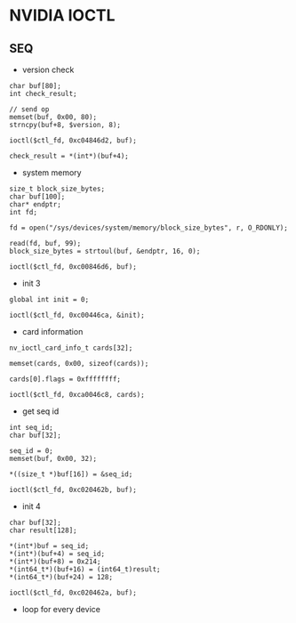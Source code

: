 # NVIDIA IOCTL

## SEQ

+ version check

```
char buf[80];
int check_result;

// send op
memset(buf, 0x00, 80);
strncpy(buf+8, $version, 8);

ioctl($ctl_fd, 0xc04846d2, buf);

check_result = *(int*)(buf+4);
```

+ system memory

```
size_t block_size_bytes;
char buf[100];
char* endptr;
int fd;

fd = open("/sys/devices/system/memory/block_size_bytes", r, O_RDONLY);

read(fd, buf, 99);
block_size_bytes = strtoul(buf, &endptr, 16, 0);

ioctl($ctl_fd, 0xc00846d6, buf);
```

+ init 3

```
global int init = 0;

ioctl($ctl_fd, 0xc00446ca, &init);
```

+ card information

```
nv_ioctl_card_info_t cards[32];

memset(cards, 0x00, sizeof(cards));

cards[0].flags = 0xffffffff;

ioctl($ctl_fd, 0xca0046c8, cards);
```

+ get seq id

```
int seq_id;
char buf[32];

seq_id = 0;
memset(buf, 0x00, 32);

*((size_t *)buf[16]) = &seq_id;

ioctl($ctl_fd, 0xc020462b, buf);
```

+ init 4

```
char buf[32];
char result[128];

*(int*)buf = seq_id;
*(int*)(buf+4) = seq_id;
*(int*)(buf+8) = 0x214;
*(int64_t*)(buf+16) = (int64_t)result;
*(int64_t*)(buf+24) = 128;

ioctl($ctl_fd, 0xc020462a, buf);
```

+ loop for every device

```
```